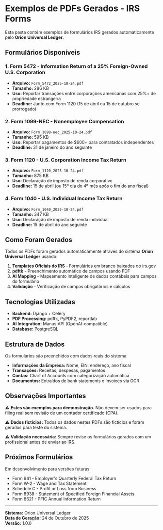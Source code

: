 # Exemplos de PDFs Gerados - IRS Forms

Esta pasta contém exemplos de formulários IRS gerados automaticamente pelo **Orion Universal Ledger**.

## Formulários Disponíveis

### 1. Form 5472 - Information Return of a 25% Foreign-Owned U.S. Corporation
- **Arquivo:** `Form_5472_2025-10-24.pdf`
- **Tamanho:** 286 KB
- **Uso:** Reportar transações entre corporações americanas com 25%+ de propriedade estrangeira
- **Deadline:** Junto com Form 1120 (15 de abril ou 15 de outubro se prorrogado)

### 2. Form 1099-NEC - Nonemployee Compensation
- **Arquivo:** `Form_1099-nec_2025-10-24.pdf`
- **Tamanho:** 595 KB
- **Uso:** Reportar pagamentos de $600+ para contratados independentes
- **Deadline:** 31 de janeiro do ano seguinte

### 3. Form 1120 - U.S. Corporation Income Tax Return
- **Arquivo:** `Form_1120_2025-10-24.pdf`
- **Tamanho:** 875 KB
- **Uso:** Declaração de imposto de renda corporativo
- **Deadline:** 15 de abril (ou 15º dia do 4º mês após o fim do ano fiscal)

### 4. Form 1040 - U.S. Individual Income Tax Return
- **Arquivo:** `Form_1040_2025-10-24.pdf`
- **Tamanho:** 347 KB
- **Uso:** Declaração de imposto de renda individual
- **Deadline:** 15 de abril do ano seguinte

## Como Foram Gerados

Todos os PDFs foram gerados automaticamente através do sistema **Orion Universal Ledger** usando:

1. **Templates Oficiais do IRS** - Formulários em branco baixados do irs.gov
2. **pdftk** - Preenchimento automático de campos usando FDF
3. **AI Mapping** - Mapeamento inteligente de dados contábeis para campos do formulário
4. **Validação** - Verificação de campos obrigatórios e cálculos

## Tecnologias Utilizadas

- **Backend:** Django + Celery
- **PDF Processing:** pdftk, PyPDF2, reportlab
- **AI Integration:** Manus API (OpenAI-compatible)
- **Database:** PostgreSQL

## Estrutura de Dados

Os formulários são preenchidos com dados reais do sistema:

- **Informações da Empresa:** Nome, EIN, endereço, ano fiscal
- **Transações:** Receitas, despesas, pagamentos
- **Contas:** Chart of Accounts com categorização automática
- **Documentos:** Extraídos de bank statements e invoices via OCR

## Observações Importantes

⚠️ **Estes são exemplos para demonstração.** Não devem ser usados para filing real sem revisão de um contador certificado (CPA).

⚠️ **Dados fictícios:** Todos os dados nestes PDFs são fictícios e foram gerados para teste do sistema.

⚠️ **Validação necessária:** Sempre revise os formulários gerados com um profissional antes de enviar ao IRS.

## Próximos Formulários

Em desenvolvimento para versões futuras:

- Form 941 - Employer's Quarterly Federal Tax Return
- Form W-2 - Wage and Tax Statement
- Schedule C - Profit or Loss from Business
- Form 8938 - Statement of Specified Foreign Financial Assets
- Form 8621 - PFIC Annual Information Return

---

**Sistema:** Orion Universal Ledger  
**Data de Geração:** 24 de Outubro de 2025  
**Versão:** 1.0.0

